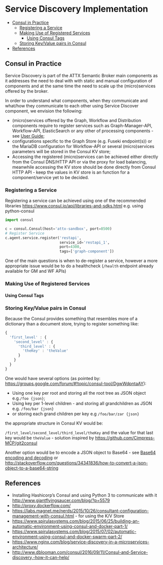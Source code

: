 # Service Discovery Implementation

<!-- TOC START min:1 max:4 link:true update:false -->
  - [Consul in Practice](#consul-in-practice)
    - [Registering a Service](#registering-a-service)
    - [Making Use of Registered Services](#making-use-of-registered-services)
        - [Using Consul Tags](#using-consul-tags)
    - [Storing Key/Value pairs in Consul](#storing-keyvalue-pairs-in-consul)
  - [References](#references)

<!-- TOC END -->


## Consul in Practice

Service Discovery is part of the ATTX Semantic Broker main components as it addresses the need to deal with with static and manual configuration of components and at the same time the need to scale up the (micro)services offered by the broker.

In order to understand what components, when they communicate and what/how they communicate to each other using Service Discover component, we envision the following:
* (micro)services offered by the Graph, Workflow and Distribution components require to register services such as Graph-Manager-API, Workflow-API, ElasticSearch or any other of processing components - see [User Guide](User-guide.md);
* configurations specific to the Graph Store (e.g. Fuseki endpoint(s)) or the MariaDB configuration for Workflow-API or several (micro)services parameters will be stored in the Consul KV store;
* Accessing the registered (micro)services can be achieved either directly from the Consul DNS/HTTP API or via the proxy for load balancing, meanwhile accessing the KV store should be done directly from Consul HTTP API - keep the values in KV store is an function for a component/service yet to be decided.

### Registering a Service

Registering a service can be achieved using one of the recommended libraries https://www.consul.io/api/libraries-and-sdks.html e.g. using python-consul

```python
import consul

c = consul.Consul(host='attx-sandbox', port=8500)
# Register Service
c.agent.service.register('restapi',
                         service_id='restapi_1',
                         port=4300,
                         tags=['graph-component'])
```

One of the main questions is when to de-register a service, however a more appropriate issue would be to do a healthcheck (`/health` endpoint already available for GM and WF APIs)

### Making Use of Registered Services

#### Using Consul Tags

### Storing Key/Value pairs in Consul

Because the Consul provides something that resembles more of a dictionary than a document store, trying to register something like:
```javascript
{
  'first_level' : {
    'second_level' : {
      'third_level' : {
        'theKey' : 'theValue'
      }
    }
  }
}
```

One would have several options (as pointed by: https://groups.google.com/forum/#!topic/consul-tool/DgwWdpntaAY):

* Using one key per root and storing all the root tree as JSON object e.g.`/foo {json}`;
* Using key per 1-level children - and storing all grandchildren as JSON e.g. `/foo/bar {json}`
* or storing each grand children per key e.g `/foo/bar/zar {json}`

the appropriate structure in Consul KV would be:


`/first_level/second_level/third_level/theKey` and the value for that last key would be `theValue` - solution inspired by https://github.com/Cimpress-MCP/git2consul

Another option would be to encode a JSON object to Base64 - see [Base64 encoding and decoding](https://developer.mozilla.org/en/docs/Web/API/WindowBase64/Base64_encoding_and_decoding) or http://stackoverflow.com/questions/34341836/how-to-convert-a-json-object-to-a-base64-string

## References

* Installing Hashicorp’s Consul and using Python 3 to communicate with it http://www.giantflyingsaucer.com/blog/?p=5579
* http://proxy.dockerflow.com/
* https://labs.magnet.me/nerds/2015/10/26/consultant-configuration-management-with-consul.html - for using the K/V Store
* https://www.spirulasystems.com/blog/2015/06/25/building-an-automatic-environment-using-consul-and-docker-part-1/
* https://www.spirulasystems.com/blog/2015/07/02/automatic-environment-using-consul-and-docker-swarm-part-2/
* https://www.nginx.com/blog/service-discovery-in-a-microservices-architecture/
* http://www.dblooman.com/consul/2016/09/11/Consul-and-Service-discovery,-how-it-can-help/
